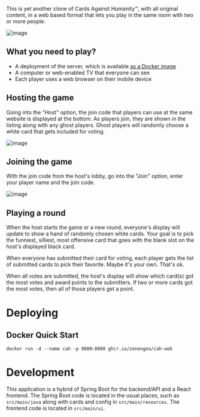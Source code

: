 This is yet another clone of Cards Against Humanity&trade;, with all original content, in a web based format that lets you play in the same room with two or more people.

![image](https://user-images.githubusercontent.com/988985/169138459-3e41159c-7e4f-4f44-8375-bb61d076e457.png)

## What you need to play?

- A deployment of the server, which is available [as a Docker image](https://github.com/zenengeo/cah-web/pkgs/container/cah-web)
- A computer or web-enabled TV that everyone can see
- Each player uses a web browser on their mobile device

## Hosting the game

Going into the "Host" option, the join code that players can use at the same website is displayed at the bottom. As players join, they are shown in the listing along with any ghost players. Ghost players will randomly choose a white card that gets included for voting.

![image](https://user-images.githubusercontent.com/988985/169141372-c12660a4-f15f-4931-8687-e0d6b2068b47.png)

## Joining the game

With the join code from the host's lobby, go into the "Join" option, enter your player name and the join code.

![image](https://user-images.githubusercontent.com/988985/169142553-9c578075-2192-49c0-85be-b274dfbfa526.png)

## Playing a round

When the host starts the game or a new round, everyone's display will update to show a hand of randomly chosen white cards. Your goal is to pick the funniest, silliest, most offensive card that goes with the blank slot on the host's displayed black card.

When everyone has submitted their card for voting, each player gets the list of submitted cards to pick their favorite. Maybe it's your own. That's ok.

When all votes are submitted, the host's display will show which card(s) got the most votes and award points to the submitters. If two or more cards got the most votes, then all of those players get a point.

# Deploying

## Docker Quick Start

```
docker run -d --name cah -p 8080:8080 ghcr.io/zenengeo/cah-web
```

# Development

This application is a hybrid of Spring Boot for the backend/API and a React frontend. The Spring Boot code is located in the usual places, such as `src/main/java` along with cards and config in `src/main/resources`. The frontend code is located in `src/main/ui`.
